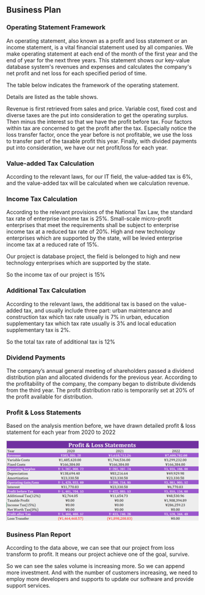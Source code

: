 ## Business Plan

### Operating Statement Framework

An operating statement, also known as a profit and loss statement or an income statement, is a vital financial statement used by all companies. We make operating statement at each end of the month of the first year and the end of year for the next three years. This statement shows our key-value database system's revenues and expenses and calculates the company's net profit and net loss for each specified period of time. 

The table below indicates the framework of the operating statement. 

Details are listed as the table shows.

Revenue is first retrieved from sales and price. Variable cost, fixed cost and diverse taxes are the put into consideration to get the operating surplus. Then minus the interest so that we have the profit before tax. Four factors within tax are concerned to get the profit after the tax. Especially notice the loss transfer factor, once the year before is not profitable, we use the loss to transfer part of the taxable profit this year. Finally, with divided payments put into consideration, we have our net profit/loss for each year.

### Value-added Tax Calculation

According to the relevant laws, for our IT field, the value-added tax is 6%, and the value-added tax will be calculated when we calculation revenue.

### Income Tax Calculation

According to the relevant provisions of the National Tax Law, the standard tax rate of enterprise income tax is 25%. Small-scale micro-profit enterprises that meet the requirements shall be subject to enterprise income tax at a reduced tax rate of 20%. High and new technology enterprises which are supported by the state, will be levied enterprise income tax at a reduced rate of 15%.

Our project is database project, the field is belonged to high and new technology enterprises which are supported by the state.

So the income tax of our project is 15%

### Additional Tax Calculation

According to the relevant laws, the additional tax is based on the value-added tax, and usually include three part: urban maintenance and construction tax which tax rate usually is 7% in urban, education supplementary tax which tax rate usually is 3% and local education supplementary tax is 2%.

So the total tax rate of additional tax is 12%

### Dividend Payments

The company’s annual general meeting of shareholders passed a dividend distribution plan and allocated dividends for the previous year. According to the profitability of the company, the company began to distribute dividends from the third year. The profit distribution ratio is temporarily set at 20% of the profit available for distribution.

### Profit & Loss Statements 

Based on the analysis mention before, we have drawn detailed profit & loss statement for each year from 2020 to 2022

![image-20200611150858917](../images/profit_loss.png)

### Business Plan Report

According to the data above, we can see that our project from loss transform to profit. It means our project achieve one of the goal, survive.

So we can see the sales volume is increasing more. So we can append more investment. And with the number of customers increasing, we need to employ more developers and supports to update our software and provide support services.